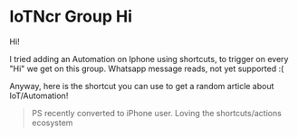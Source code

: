 # IoTNcr Group Hi
Hi!

I tried adding an Automation on Iphone using shortcuts, to trigger on every "Hi" we get on this group. Whatsapp message reads, not yet supported :(


Anyway, here is the shortcut you can use to get a random article about IoT/Automation!

> PS recently converted to iPhone user. Loving the shortcuts/actions ecosystem